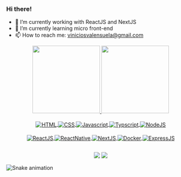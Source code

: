 ### Hi there!

- 🔭 I’m currently working with ReactJS and NextJS
- 🌱 I’m currently learning micro front-end
- 📫 How to reach me: viniciosvalensuela@gmail.com

<div align="center">
  <a href="https://github.com/viniengelage">
  <img height="180em" src="https://github-readme-stats.vercel.app/api?username=viniengelage&show_icons=true&theme=radical&include_all_commits=true&count_private=true"/>
  <img height="180em" src="https://github-readme-stats.vercel.app/api/top-langs/?username=viniengelage&layout=compact&langs_count=7&theme=radical"/>
</div>
  
<div style="display: inline_block" align="center"><br>
  <img align="center" alt="HTML" src="https://img.shields.io/badge/HTML5-E34F26?style=for-the-badge&logo=html5&logoColor=white">
  <img align="center" alt="CSS" src="https://img.shields.io/badge/CSS3-1572B6?style=for-the-badge&logo=css3&logoColor=white">
  <img align="center" alt="Javascript" src="https://img.shields.io/badge/JavaScript-323330?style=for-the-badge&logo=javascript&logoColor=F7DF1E" target="_blank">
  <img align="center" alt="Typscript" src="https://img.shields.io/badge/TypeScript-007ACC?style=for-the-badge&logo=typescript&logoColor=white">
  <img align="center" alt="NodeJS" src="https://img.shields.io/badge/Node.js-339933?style=for-the-badge&logo=nodedotjs&logoColor=white" target="_blank">
</div>
<div style="display: inline_block" align="center"><br>
  <img align="center" alt="ReactJS" src="https://img.shields.io/badge/React-20232A?style=for-the-badge&logo=react&logoColor=61DAFB">
  <img align="center" alt="ReactNative" src="https://img.shields.io/badge/React_Native-20232A?style=for-the-badge&logo=react&logoColor=61DAFB">
  <img align="center" alt="NextJS" src="https://img.shields.io/badge/next.js-000000?style=for-the-badge&logo=nextdotjs&logoColor=white" target="_blank">
  <img align="center" alt="Docker" src="https://img.shields.io/badge/Docker-2CA5E0?style=for-the-badge&logo=docker&logoColor=white" target="_blank">
  <img align="center" alt="ExpressJS" src="https://img.shields.io/badge/Express.js-000000?style=for-the-badge&logo=express&logoColor=white" target="_blank">
</div>
  
  ##
  
<div align="center">
  <a href="https://www.instagram.com/viniengelage" target="_blank"><img src="https://img.shields.io/badge/Instagram-E4405F?style=for-the-badge&logo=instagram&logoColor=white" target="_blank"></a>
  <a href="https://www.linkedin.com/in/vinicios-engelage-41188417a/" target="_blank"><img src="https://img.shields.io/badge/LinkedIn-0077B5?style=for-the-badge&logo=linkedin&logoColor=white" target="_blank"></a> 
</div>

  
![Snake animation](https://github.com/viniengelage/viniengelage/blob/output/github-contribution-grid-snake.svg)


